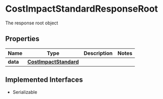 

# CostImpactStandardResponseRoot

The response root object

## Properties

Name | Type | Description | Notes
------------ | ------------- | ------------- | -------------
**data** | [**CostImpactStandard**](CostImpactStandard.md) |  | 


## Implemented Interfaces

* Serializable


